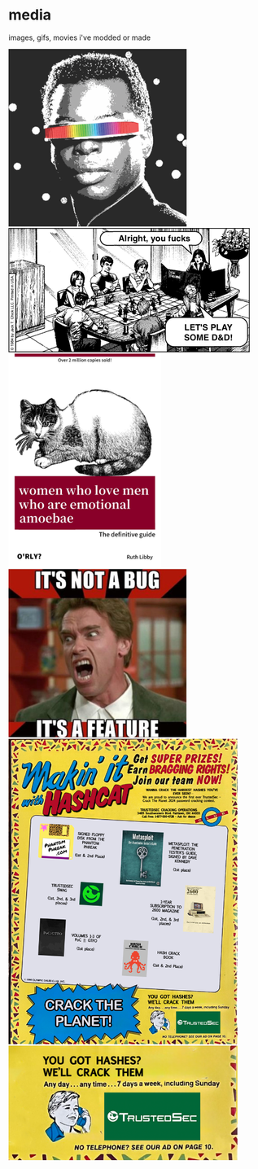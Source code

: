 # media
images, gifs, movies i've modded or made


<img src="nyxgeek-geordi1.png" width="350"/>

<img src="play_dnd.gif"/>

<img src="women_who_love_men_ruth_libby.png" width="300"/>

<img src="notabug.jpg" width="350"/>

<img src="making_it_with_hashcat_ctp24.png" width="450"/>

<img src="trustedsec_cracktheplanet2024.png" width="450"/>
